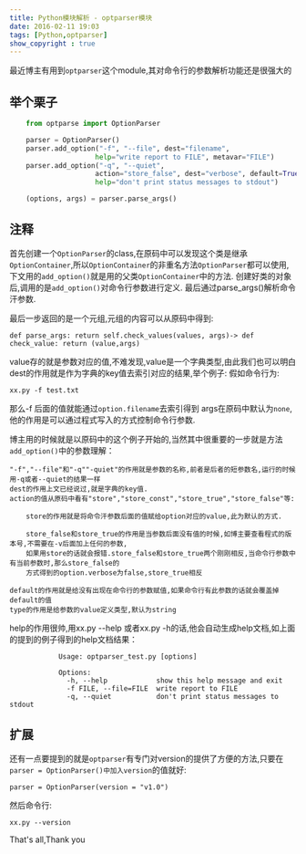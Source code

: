 ```yaml
---
title: Python模块解析 - optparser模块
date: 2016-02-11 19:03
tags: [Python,optparser]
show_copyright : true
---
```

最近博主有用到`optparser`这个module,其对命令行的参数解析功能还是很强大的

## 举个栗子
``` python
    from optparse import OptionParser

    parser = OptionParser()
    parser.add_option("-f", "--file", dest="filename",
                     help="write report to FILE", metavar="FILE")
    parser.add_option("-q", "--quiet",
                     action="store_false", dest="verbose", default=True,
                     help="don't print status messages to stdout")

    (options, args) = parser.parse_args()
```
<!--more-->
## 注释
首先创建一个`OptionParser`的class,在原码中可以发现这个类是继承`OptionContainer`,所以`OptionContainer`的非重名方法`OptionParser`都可以使用,下文用的`add_option()`就是用的父类`OptionContainer`中的方法.
创建好类的对象后,调用的是`add_option()`对命令行参数进行定义.
最后通过parse_args()解析命令汗参数.

最后一步返回的是一个元组,元组的内容可以从原码中得到:

``` 
def parse_args: return self.check_values(values, args)-> def check_value: return (value,args)
```


value存的就是参数对应的值,不难发现,value是一个字典类型,由此我们也可以明白dest的作用就是作为字典的key值去索引对应的结果,举个例子:
假如命令行为:
``` 
xx.py -f test.txt
```
那么-f 后面的值就能通过`option.filename`去索引得到
args在原码中默认为`none`,他的作用是可以通过程式写入的方式控制命令行参数.

博主用的时候就是以原码中的这个例子开始的,当然其中很重要的一步就是方法`add_option()`中的参数理解：

	"-f","--file"和"-q""-quiet"的作用就是参数的名称,前者是后者的短参数名,运行的时候用-q或者--quiet的结果一样
	dest的作用上文已经说过,就是字典的key值.
	action的值从原码中看有"store","store_const","store_true","store_false"等:

		store的作用就是将命令汗参数后面的值赋给option对应的value,此为默认的方式.

		store_false和store_true的作用是当参数后面没有值的时候,如博主要查看程式的版本号,不需要在-v后面加上任何的参数,
		如果用store的话就会报错.store_false和store_true两个刚刚相反,当命令行参数中有当前参数时,那么store_false的
		方式得到的option.verbose为false,store_true相反

	default的作用就是给没有出现在命令行的参数赋值,如果命令行有此参数的话就会覆盖掉default的值
	type的作用是给参数的value定义类型,默认为string

help的作用很帅,用xx.py --help 或者xx.py -h的话,他会自动生成help文档,如上面的提到的例子得到的help文档结果：

``` 
            Usage: optparser_test.py [options]

            Options:
              -h, --help            show this help message and exit
              -f FILE, --file=FILE  write report to FILE
              -q, --quiet           don't print status messages to stdout
```

## 扩展
还有一点要提到的就是`optparser`有专门对version的提供了方便的方法,只要在`parser = OptionParser()中加入version`的值就好:
``` 
parser = OptionParser(version = "v1.0")
```
然后命令行:
``` 
xx.py --version
```

That's all,Thank you
